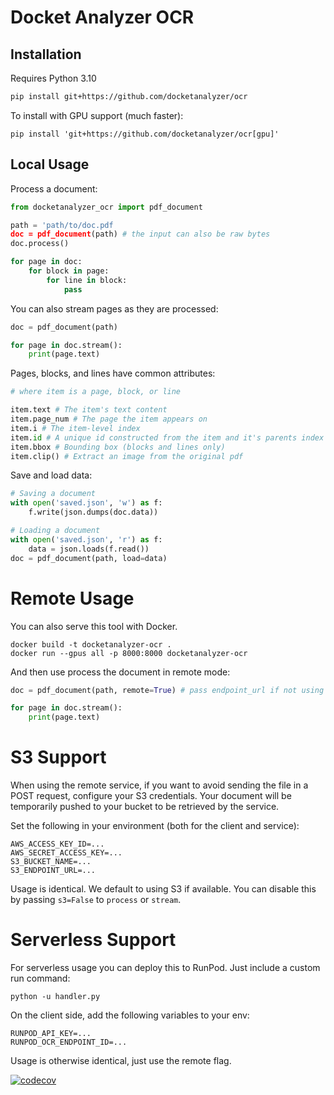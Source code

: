# Docket Analyzer OCR

## Installation

Requires Python 3.10

```bash
pip install git+https://github.com/docketanalyzer/ocr
```

To install with GPU support (much faster):

```
pip install 'git+https://github.com/docketanalyzer/ocr[gpu]'
```

## Local Usage

Process a document:

```python
from docketanalyzer_ocr import pdf_document

path = 'path/to/doc.pdf
doc = pdf_document(path) # the input can also be raw bytes
doc.process()

for page in doc:
    for block in page:
        for line in block:
            pass
```

You can also stream pages as they are processed:

```python
doc = pdf_document(path)

for page in doc.stream():
    print(page.text)
```

Pages, blocks, and lines have common attributes:

```python
# where item is a page, block, or line

item.text # The item's text content
item.page_num # The page the item appears on
item.i # The item-level index
item.id # A unique id constructed from the item and it's parents index (e.g. 3-2-1 for the first line of the second block of the third page).
item.bbox # Bounding box (blocks and lines only)
item.clip() # Extract an image from the original pdf
```

Save and load data:

```python
# Saving a document
with open('saved.json', 'w') as f:
    f.write(json.dumps(doc.data))

# Loading a document
with open('saved.json', 'r') as f:
    data = json.loads(f.read())
doc = pdf_document(path, load=data)
```

# Remote Usage

You can also serve this tool with Docker.

```
docker build -t docketanalyzer-ocr .
docker run --gpus all -p 8000:8000 docketanalyzer-ocr
```

And then use process the document in remote mode:

```python
doc = pdf_document(path, remote=True) # pass endpoint_url if not using localhost

for page in doc.stream():
    print(page.text)
```

# S3 Support

When using the remote service, if you want to avoid sending the file in a POST request, configure your S3 credentials. Your document will be temporarily pushed to your bucket to be retrieved by the service.

Set the following in your environment (both for the client and service):

```
AWS_ACCESS_KEY_ID=...
AWS_SECRET_ACCESS_KEY=...
S3_BUCKET_NAME=...
S3_ENDPOINT_URL=...
```

Usage is identical. We default to using S3 if available. You can disable this by passing `s3=False` to `process` or `stream`.

# Serverless Support

For serverless usage you can deploy this to RunPod. Just include a custom run command:

```
python -u handler.py
```

On the client side, add the following variables to your env:

```
RUNPOD_API_KEY=...
RUNPOD_OCR_ENDPOINT_ID=...
```

Usage is otherwise identical, just use the remote flag.


[![codecov](https://codecov.io/gh/docketanalyzer/ocr/graph/badge.svg?token=XRATNOME24)](https://codecov.io/gh/docketanalyzer/ocr)
